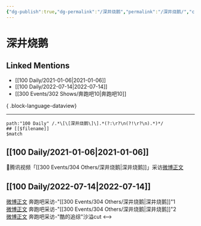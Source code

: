 ```yaml
---
{"dg-publish":true,"dg-permalink":"/深井烧鹅","permalink":"/深井烧鹅/","created":"2022-12-06T16:08:59.000+08:00","updated":"2023-04-10T17:10:47.000+08:00"}
---
```


# 深井烧鹅

## Linked Mentions
- [[100 Daily/2021-01-06\|2021-01-06]]
- [[100 Daily/2022-07-14\|2022-07-14]]
- [[300 Events/302 Shows/奔跑吧10\|奔跑吧10]]

{ .block-language-dataview}

---

```expander
path:"100 Daily" /.*\[\[深井烧鹅\]\].*(?:\r?\n(?!\r?\n).*)*/
## [[$filename]]
$match
```
## [[100 Daily/2021-01-06\|2021-01-06]]
🧣腾讯视频「[[300 Events/304 Others/深井烧鹅\|深井烧鹅]]」采访[微博正文](https://m.weibo.cn/6466290670/4590440197661503)

## [[100 Daily/2022-07-14\|2022-07-14]]
[微博正文](https://weibo.com/3758512144/LCg8O3GRs) 奔跑吧采访-"[[300 Events/304 Others/深井烧鹅\|深井烧鹅]]"1  
[微博正文](https://weibo.com/3758512144/LCg97xCxe) 奔跑吧采访-"[[300 Events/304 Others/深井烧鹅\|深井烧鹅]]"2  
[微博正文](https://weibo.com/1642904381/LCe0MlqeW) 奔跑吧采访-"酷的追综"沙溢cut
<-->
